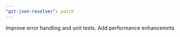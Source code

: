 ```yaml
---
"git-json-resolver": patch
---
```


Improve error handling and unit tests. Add performance enhancemnts

